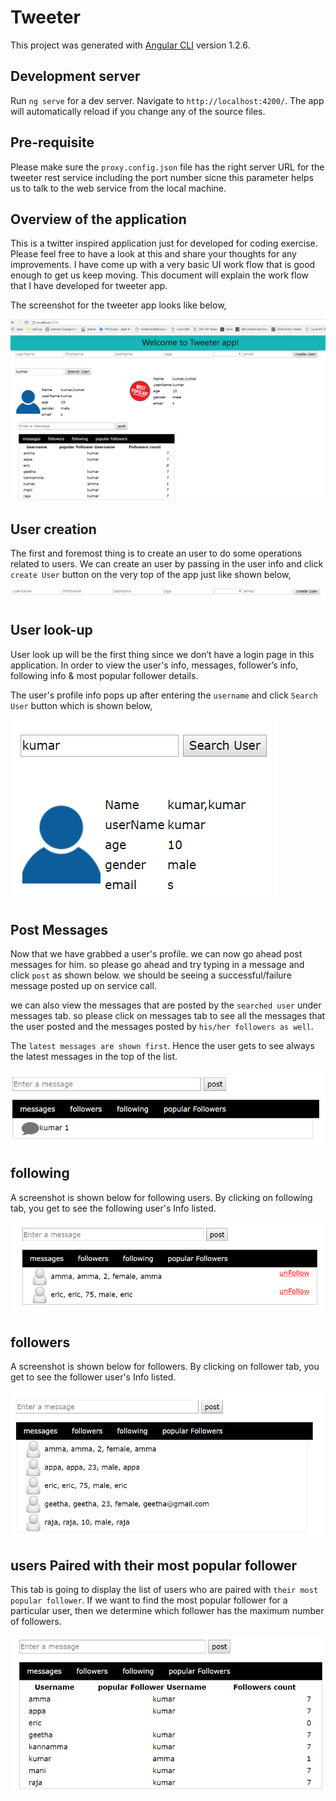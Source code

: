 # Tweeter

This project was generated with [Angular CLI](https://github.com/angular/angular-cli) version 1.2.6.

## Development server

Run `ng serve` for a dev server. Navigate to `http://localhost:4200/`. The app will automatically reload if you change any of the source files.

## Pre-requisite

Please make sure the `proxy.config.json` file has the right server URL for the tweeter rest service including the port number sicne this parameter helps us to talk to the web service from the local machine.

## Overview of the application
This is a twitter inspired application just for developed for coding exercise. Please feel free to have a look at this and share your thoughts for any improvements. I have come up with a very basic UI work flow that is good enough to get us keep moving. This document will explain the work flow that I have developed for tweeter app.

The screenshot for the tweeter app looks like below,

![alt text](/screenshots/AgnularUI.PNG "Tweeter App")

## User creation

The first and foremost thing is to create an user to do some operations related to users. We can create an user by passing in the user info and click `create User` button on the very top of the app just like shown below,

![alt text](/screenshots/createUser.PNG "create User feature")

## User look-up

User look up will be the first thing since we don’t have a login page in this application. In order to view the user's info, messages, follower’s info, following info & most popular follower details.

The user's profile info pops up after entering the `username` and click `Search User` button which is shown below,

![alt text](/screenshots/lookupUser.PNG "lookup User feature")

## Post Messages

Now that we have grabbed a user's profile. we can now go ahead post messages for him. so please go ahead and try typing in a message and click `post` as shown below. we should be seeing a successful/failure message posted up on service call.

we can also view the messages that are posted by the `searched user` under messages tab. so please click on messages tab to see all the messages that the user posted and the messages posted by `his/her followers as well`.

The `latest messages are shown first`. Hence the user gets to see always the latest messages in the top of the list.

![alt text](/screenshots/postAndGetMessage.PNG "User's message feature")

## following

A screenshot is shown below for following users. By clicking on following tab, you get to see the following user's Info listed.

![alt text](/screenshots/following.PNG "following user's feature")

## followers

A screenshot is shown below for followers. By clicking on follower tab, you get to see the follower user's Info listed.

![alt text](/screenshots/followers.PNG "followers feature")

## users Paired with their most popular follower

This tab is going to display the list of users who are paired with `their most popular follower`.
If we want to find the most popular follower for a particular user, then we determine which follower has the maximum number of followers.

![alt text](/screenshots/usersPairedWithPopular.PNG "followers feature")

